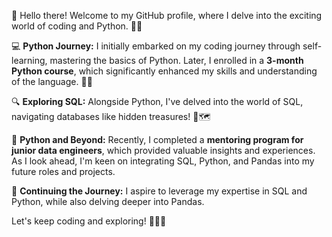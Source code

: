 🎉 Hello there! Welcome to my GitHub profile, where I delve into the exciting world of coding and Python. 🐍✨

💻 **Python Journey:** I initially embarked on my coding journey through self-learning, mastering the basics of Python. Later, I enrolled in a **3-month Python course**, which significantly enhanced my skills and understanding of the language. 🚶‍♂️

🔍 **Exploring SQL:** Alongside Python, I've delved into the world of SQL, navigating databases like hidden treasures! 💎🗺️

🐍 **Python and Beyond:** Recently, I completed a **mentoring program for junior data engineers**, which provided valuable insights and experiences. As I look ahead, I'm keen on integrating SQL, Python, and Pandas into my future roles and projects.

🚀 **Continuing the Journey:** I aspire to leverage my expertise in SQL and Python, while also delving deeper into Pandas.

Let's keep coding and exploring! 🚀🐍✨
